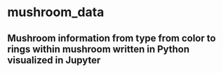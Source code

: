 # mushroom_data
## Mushroom information from type from color to rings within mushroom written in Python visualized in Jupyter 
